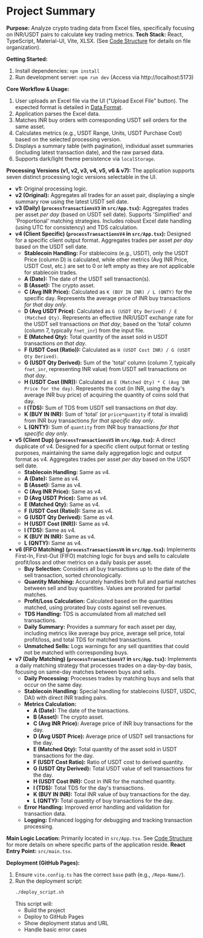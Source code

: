 # Project Summary

**Purpose:** Analyze crypto trading data from Excel files, specifically focusing on INR/USDT pairs to calculate key trading metrics.
**Tech Stack:** React, TypeScript, Material-UI, Vite, XLSX. (See [Code Structure](mdc:.metadata/code_structure.md) for details on file organization).

**Getting Started:**
1. Install dependencies: `npm install`
2. Run development server: `npm run dev` (Access via http://localhost:5173)

**Core Workflow & Usage:**
1. User uploads an Excel file via the UI ("Upload Excel File" button). The expected format is detailed in [Data Format](mdc:.metadata/data_format.md).
2. Application parses the Excel data.
3. Matches INR buy orders with corresponding USDT sell orders for the same asset.
4. Calculates metrics (e.g., USDT Range, Units, USDT Purchase Cost) based on the selected processing version.
5. Displays a summary table (with pagination), individual asset summaries (including latest transaction date), and the raw parsed data.
6. Supports dark/light theme persistence via `localStorage`.

**Processing Versions (v1, v2, v3, v4, v5, v6 & v7):**
The application supports seven distinct processing logic versions selectable in the UI.
- **v1:** Original processing logic.
- **v2 (Original):** Aggregates all trades for an asset pair, displaying a single summary row using the latest USDT sell date.
- **v3 (Daily) (`processTransactionsV3` in `src/App.tsx`):** Aggregates trades per asset *per day* (based on USDT sell date). Supports 'Simplified' and 'Proportional' matching strategies. Includes robust Excel date handling (using UTC for consistency) and TDS calculation.
- **v4 (Client Specific) (`processTransactionsV4` in `src/App.tsx`):** Designed for a specific client output format. Aggregates trades per asset *per day* based on the USDT sell date.
    - **Stablecoin Handling:** For stablecoins (e.g., USDT), only the USDT Price (column D) is calculated, while other metrics (Avg INR Price, USDT Cost, etc.) are set to 0 or left empty as they are not applicable for stablecoin trades.
    - **A (Date):** The date of the USDT sell transaction(s).
    - **B (Asset):** The crypto asset.
    - **C (Avg INR Price):** Calculated as `K (BUY IN INR) / L (QNTY)` for the specific day. Represents the average price of INR buy transactions *for that day only*.
    - **D (Avg USDT Price):** Calculated as `G (USDT Qty Derived) / E (Matched Qty)`. Represents an effective INR/USDT exchange rate for the USDT sell transactions *on that day*, based on the 'total' column (column 7, typically `fnet_inr`) from the input file.
    - **E (Matched Qty):** Total quantity of the asset sold in USDT transactions *on that day*.
    - **F (USDT Cost (Ratio)):** Calculated as `H (USDT Cost INR) / G (USDT Qty Derived)`.
    - **G (USDT Qty Derived):** Sum of the 'total' column (column 7, typically `fnet_inr`, representing INR value) from USDT sell transactions *on that day*.
    - **H (USDT Cost (INR)):** Calculated as `E (Matched Qty) * C (Avg INR Price for the day)`. Represents the cost (in INR, using the day's average INR buy price) of acquiring the quantity of coins sold that day.
    - **I (TDS):** Sum of TDS from USDT sell transactions *on that day*.
    - **K (BUY IN INR):** Sum of 'total' (or `price*quantity` if total is invalid) from INR buy transactions *for that specific day only*.
    - **L (QNTY):** Sum of `quantity` from INR buy transactions *for that specific day only*.
- **v5 (Client Dup) (`processTransactionsV5` in `src/App.tsx`):** A direct duplicate of v4. Designed for a specific client output format or testing purposes, maintaining the same daily aggregation logic and output format as v4. Aggregates trades per asset *per day* based on the USDT sell date.
    - **Stablecoin Handling:** Same as v4.
    - **A (Date):** Same as v4.
    - **B (Asset):** Same as v4.
    - **C (Avg INR Price):** Same as v4.
    - **D (Avg USDT Price):** Same as v4.
    - **E (Matched Qty):** Same as v4.
    - **F (USDT Cost (Ratio)):** Same as v4.
    - **G (USDT Qty Derived):** Same as v4.
    - **H (USDT Cost (INR)):** Same as v4.
    - **I (TDS):** Same as v4.
    - **K (BUY IN INR):** Same as v4.
    - **L (QNTY):** Same as v4.
- **v6 (FIFO Matching) (`processTransactionsV6` in `src/App.tsx`):** Implements First-In, First-Out (FIFO) matching logic for buys and sells to calculate profit/loss and other metrics on a daily basis per asset.
    - **Buy Selection:** Considers all buy transactions up to the date of the sell transaction, sorted chronologically.
    - **Quantity Matching:** Accurately handles both full and partial matches between sell and buy quantities. Values are prorated for partial matches.
    - **Profit/Loss Calculation:** Calculated based on the quantities matched, using prorated buy costs against sell revenues.
    - **TDS Handling:** TDS is accumulated from all matched sell transactions.
    - **Daily Summary:** Provides a summary for each asset per day, including metrics like average buy price, average sell price, total profit/loss, and total TDS for matched transactions.
    - **Unmatched Sells:** Logs warnings for any sell quantities that could not be matched with corresponding buys.
- **v7 (Daily Matching) (`processTransactionsV7` in `src/App.tsx`):** Implements a daily matching strategy that processes trades on a day-by-day basis, focusing on same-day matches between buys and sells.
    - **Daily Processing:** Processes trades by matching buys and sells that occur on the same day.
    - **Stablecoin Handling:** Special handling for stablecoins (USDT, USDC, DAI) with direct INR trading pairs.
    - **Metrics Calculation:**
        - **A (Date):** The date of the transactions.
        - **B (Asset):** The crypto asset.
        - **C (Avg INR Price):** Average price of INR buy transactions for the day.
        - **D (Avg USDT Price):** Average price of USDT sell transactions for the day.
        - **E (Matched Qty):** Total quantity of the asset sold in USDT transactions for the day.
        - **F (USDT Cost Ratio):** Ratio of USDT cost to derived quantity.
        - **G (USDT Qty Derived):** Total USDT value of sell transactions for the day.
        - **H (USDT Cost INR):** Cost in INR for the matched quantity.
        - **I (TDS):** Total TDS for the day's transactions.
        - **K (BUY IN INR):** Total INR value of buy transactions for the day.
        - **L (QNTY):** Total quantity of buy transactions for the day.
    - **Error Handling:** Improved error handling and validation for transaction data.
    - **Logging:** Enhanced logging for debugging and tracking transaction processing.

**Main Logic Location:** Primarily located in `src/App.tsx`. See [Code Structure](mdc:.metadata/code_structure.md) for more details on where specific parts of the application reside.
**React Entry Point:** `src/main.tsx`.

**Deployment (GitHub Pages):**
1. Ensure `vite.config.ts` has the correct `base` path (e.g., `/Repo-Name/`).
2. Run the deployment script:
   ```bash
   ./deploy_script.sh
   ```
   This script will:
   - Build the project
   - Deploy to GitHub Pages
   - Show deployment status and URL
   - Handle basic error cases 